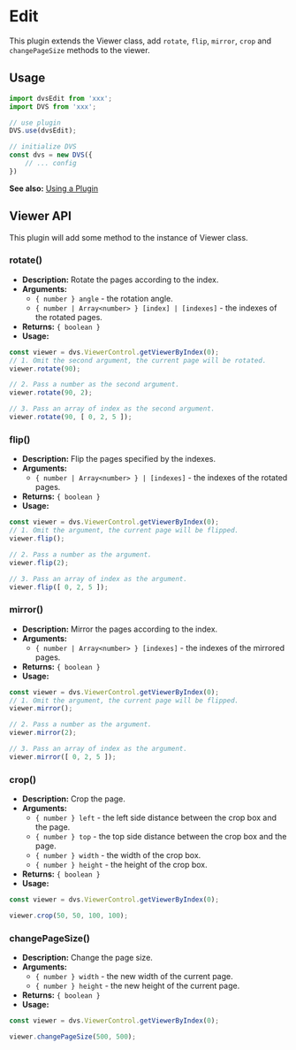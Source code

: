 # Edit
This plugin extends the Viewer class, add  `rotate`, `flip`, `mirror`, `crop` and `changePageSize` methods to the viewer.
## Usage
```js
import dvsEdit from 'xxx';
import DVS from 'xxx';

// use plugin
DVS.use(dvsEdit);

// initialize DVS
const dvs = new DVS({
    // ... config
})
```
**See also:** [Using a Plugin](./README.md#using-a-plugin)

## Viewer API
This plugin will add some method to the instance of Viewer class.
### rotate()
- **Description:** Rotate the pages according to the index.
- **Arguments:** 
  - `{ number } angle` - the rotation angle.
  - `{ number | Array<number> } [index] | [indexes]` - the indexes of the rotated pages.
- **Returns:** `{ boolean }`
- **Usage:**
```js
const viewer = dvs.ViewerControl.getViewerByIndex(0);
// 1. Omit the second argument, the current page will be rotated.
viewer.rotate(90);

// 2. Pass a number as the second argument.
viewer.rotate(90, 2);

// 3. Pass an array of index as the second argument.
viewer.rotate(90, [ 0, 2, 5 ]);
```

### flip()
- **Description:** Flip the pages specified by the indexes.
- **Arguments:** 
  - `{ number | Array<number> } | [indexes]` - the indexes of the rotated pages.
- **Returns:** `{ boolean }`
- **Usage:**
```js
const viewer = dvs.ViewerControl.getViewerByIndex(0);
// 1. Omit the argument, the current page will be flipped.
viewer.flip();

// 2. Pass a number as the argument.
viewer.flip(2);

// 3. Pass an array of index as the argument.
viewer.flip([ 0, 2, 5 ]);
```

### mirror()
- **Description:** Mirror the pages according to the index.
- **Arguments:** 
  - `{ number | Array<number> } [indexes]` - the indexes of the mirrored pages.
- **Returns:** `{ boolean }`
- **Usage:**
```js
const viewer = dvs.ViewerControl.getViewerByIndex(0);
// 1. Omit the argument, the current page will be flipped.
viewer.mirror();

// 2. Pass a number as the argument.
viewer.mirror(2);

// 3. Pass an array of index as the argument.
viewer.mirror([ 0, 2, 5 ]);
```

### crop()
- **Description:** Crop the page.
- **Arguments:** 
  - `{ number } left` - the left side distance between the crop box and the page.
  - `{ number } top` - the top side distance between the crop box and the page.
  - `{ number } width` - the width of the crop box.
  - `{ number } height` - the height of the crop box.
- **Returns:** `{ boolean }`
- **Usage:**
```js
const viewer = dvs.ViewerControl.getViewerByIndex(0);

viewer.crop(50, 50, 100, 100);
```

### changePageSize()
- **Description:** Change the page size.
- **Arguments:** 
  - `{ number } width` - the new width of the current page.
  - `{ number } height` - the new height of the current page.
- **Returns:** `{ boolean }`
- **Usage:**
```js
const viewer = dvs.ViewerControl.getViewerByIndex(0);

viewer.changePageSize(500, 500);
```